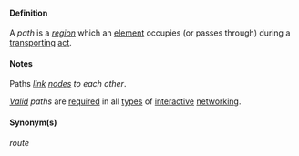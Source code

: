 #### Definition

A *path* is a *[region](https://github.com/gcassel/Modular-Organization-Terminology/blob/master/terms/region.md)* which an [element](https://github.com/gcassel/Modular-Organization-Terminology/tree/master/terms/element.md) occupies (or passes through) during a [transporting](https://github.com/gcassel/Modular-Organization-Terminology/tree/master/terms/transport.md) [act](https://github.com/gcassel/Modular-Organization-Terminology/tree/master/terms/act.md).

#### Notes 

Paths *[link](https://github.com/gcassel/Modular-Organization-Terminology/blob/master/terms/link.md) [nodes](https://github.com/gcassel/Modular-Organization-Terminology/blob/master/terms/node.md) to each other*.

*[Valid](https://github.com/gcassel/Modular-Organization-Terminology/tree/master/terms/valid.md) paths* are [required](https://github.com/gcassel/Modular-Organization-Terminology/tree/master/terms/require.md) in all [types](https://github.com/gcassel/Modular-Organization-Terminology/tree/master/terms/type.md) of [interactive](https://github.com/gcassel/Modular-Organization-Terminology/tree/master/terms/interaction.md) [networking](https://github.com/gcassel/Modular-Organization-Terminology/tree/master/terms/network.md).

#### Synonym(s) 

*route*
